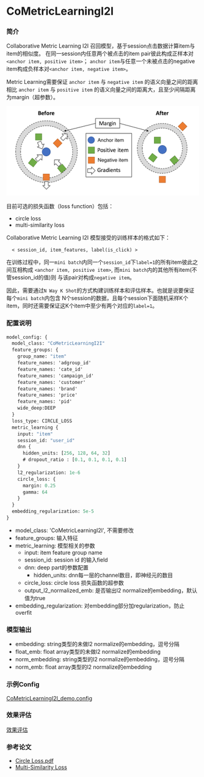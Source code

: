 # CoMetricLearningI2I

### 简介

Collaborative Metric Learning I2I 召回模型，基于session点击数据计算item与item的相似度。
在同一session内任意两个被点击的item pair彼此构成正样本对`<anchor item, positive item>`；
`anchor item`与任意一个未被点击的negative item构成负样本对`<anchor item, negative item>`。

Metric Learning需要保证 `anchor item` 与 `negative item` 的语义向量之间的距离
相比 `anchor item` 与 `positive item` 的语义向量之间的距离大，且至少间隔距离为margin（超参数）。

![CML](../../images/models/CML.png)

目前可选的损失函数（loss function）包括：

- circle loss
- multi-similarity loss

Collaborative Metric Learning I2I 模型接受的训练样本的格式如下：

```angular2html
  < session_id, item_features, label(is_click) >
```

在训练过程中，同一`mini batch`内同一个`session_id`下`label=1`的所有item彼此之间互相构成
`<anchor item, positive item>`, 而`mini batch`内的其他所有item(不管session_id的值)则
与该pair对构成`negative item`。

因此，需要通过`N Way K Shot`的方式构建训练样本和评估样本。也就是说要保证每个`mini batch`内包含
N个session的数据，且每个session下面随机采样K个item，同时还需要保证这K个item中至少有两个对应的`label=1`。

### 配置说明

```protobuf
model_config: {
  model_class: "CoMetricLearningI2I"
  feature_groups: {
    group_name: "item"
    feature_names: 'adgroup_id'
    feature_names: 'cate_id'
    feature_names: 'campaign_id'
    feature_names: 'customer'
    feature_names: 'brand'
    feature_names: 'price'
    feature_names: 'pid'
    wide_deep:DEEP
  }
  loss_type: CIRCLE_LOSS
  metric_learning {
    input: "item"
    session_id: "user_id"
    dnn {
      hidden_units: [256, 128, 64, 32]
      # dropout_ratio : [0.1, 0.1, 0.1, 0.1]
    }
    l2_regularization: 1e-6
    circle_loss: {
      margin: 0.25
      gamma: 64
    }
  }
  embedding_regularization: 5e-5
}
```

- model_class: 'CoMetricLearningI2I', 不需要修改
- feature_groups: 输入特征
- metric_learning: 模型相关的参数
  - input: item feature group name
  - session_id: session id 的输入field
  - dnn: deep part的参数配置
    - hidden_units: dnn每一层的channel数目，即神经元的数目
  - circle_loss: circle loss 损失函数的超参数
  - output_l2_normalized_emb: 是否输出l2 normalize的embedding，默认值为true
- embedding_regularization: 对embedding部分加regularization，防止overfit

### 模型输出

- embedding: string类型的未做l2 normalize的embedding，逗号分隔
- float_emb: float array类型的未做l2 normalize的embedding
- norm_embedding: string类型的l2 normalize的embedding，逗号分隔
- norm_emb: float array类型的l2 normalize的embedding

### 示例Config

[CoMetricLearningI2I_demo.config](https://easyrec.oss-cn-beijing.aliyuncs.com/config/metric_learning_on_taobao.config)

### 效果评估

[效果评估](https://easyrec.oss-cn-beijing.aliyuncs.com/docs/recall_eval.pdf)

### 参考论文

- [Circle Loss.pdf](https://arxiv.org/pdf/2002.10857)
- [Multi-Similarity Loss](https://arxiv.org/pdf/1904.06627)
